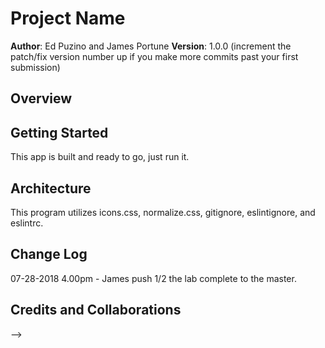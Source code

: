 # Project Name

**Author**: Ed Puzino and James Portune
**Version**: 1.0.0 (increment the patch/fix version number up if you make more commits past your first submission)

## Overview
<!-- Provide a high level overview of what this application is and why you are building it, beyond the fact that it's an assignment for a Code Fellows 301 class. (i.e. What's your problem domain?) -->

## Getting Started
This app is built and ready to go, just run it.

## Architecture
This program utilizes icons.css, normalize.css, gitignore, eslintignore, and eslintrc.

## Change Log
07-28-2018 4.00pm - James push 1/2 the lab complete to the master.



## Credits and Collaborations
-->